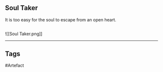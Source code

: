 ## Soul Taker
It is too easy for the soul to escape from an open heart.
## 
![[Soul Taker.png]]

---
## Tags
#Artefact